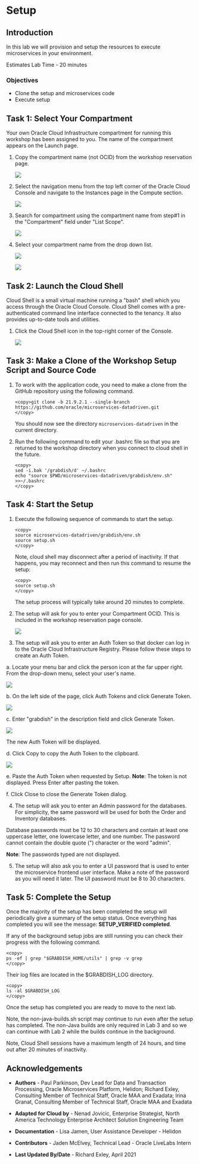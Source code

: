 # Setup

## Introduction

In this lab we will provision and setup the resources to execute microservices in your environment.

Estimates Lab Time - 20 minutes

### Objectives

* Clone the setup and microservices code
* Execute setup

## Task 1: Select Your Compartment

Your own Oracle Cloud Infrastructure compartment for running this workshop has been assigned to you. The name of the compartment appears on the Launch page.

1. Copy the compartment name (not OCID) from the workshop reservation page.

   ![](images/copy-comp-name.png " ")

2. Select the navigation menu from the top left corner of the Oracle Cloud Console and navigate to the Instances page in the Compute section.

   ![](images/select-compute-instances.png " ")

3. Search for compartment using the compartment name from step#1 in the "Compartment" field under "List Scope".

   ![](images/enter-comp-name.png " ")

4. Select your compartment name from the drop down list.

   ![](images/select-comp-name.png " ")

   ![](images/correct-comp-name.png " ")

## Task 2: Launch the Cloud Shell

Cloud Shell is a small virtual machine running a "bash" shell which you access through the Oracle Cloud Console. Cloud Shell comes with a pre-authenticated command line interface connected to the tenancy. It also provides up-to-date tools and utilities.

1. Click the Cloud Shell icon in the top-right corner of the Console.

   ![](images/open-cloud-shell.png " ")


## Task 3: Make a Clone of the Workshop Setup Script and Source Code

1. To work with the application code, you need to make a clone from the GitHub repository using the following command.  

    ```
    <copy>git clone -b 21.9.2.1 --single-branch https://github.com/oracle/microservices-datadriven.git
    </copy>
    ```

   You should now see the directory `microservices-datadriven` in the current directory.

2. Run the following command to edit your .bashrc file so that you are returned to the workshop directory when you connect to cloud shell in the future.

    ```
    <copy>
    sed -i.bak '/grabdish/d' ~/.bashrc
    echo "source $PWD/microservices-datadriven/grabdish/env.sh" >>~/.bashrc
    </copy>
    ```

## Task 4: Start the Setup

1. Execute the following sequence of commands to start the setup.  

    ```
    <copy>
    source microservices-datadriven/grabdish/env.sh
    source setup.sh
    </copy>
    ```

   Note, cloud shell may disconnect after a period of inactivity. If that happens, you may reconnect and then run this command to resume the setup:

    ```
    <copy>
    source setup.sh
    </copy>
    ```

   The setup process will typically take around 20 minutes to complete.  

2. The setup will ask for you to enter your Compartment OCID. This is included in the workshop reservation page console.

   ![](images/get-compartment-ocid.png " ")

3. The setup will ask you to enter an Auth Token so that docker can log in to the Oracle Cloud Infrastructure Registry. Please follow these steps to create an Auth Token.

  a. Locate your menu bar and click the person icon at the far upper right. From the drop-down menu, select your user's name.

   ![](images/get-gbuser-ocid.png " ")

  b. On the left side of the page, click Auth Tokens and click Generate Token.

   ![](images/auth-token-region.png " ")

  c. Enter "grabdish" in the description field and click Generate Token.

   ![](images/generate-auth-token.png " ")

   The new Auth Token will be displayed.

  d. Click Copy to copy the Auth Token to the clipboard.

   ![](images/generated-auth-token-value.png " ")

  e. Paste the Auth Token when requested by Setup. **Note**: The token is not displayed. Press Enter after pasting the token.

  f. Click Close to close the Generate Token dialog.

4. The setup will ask you to enter an Admin password for the databases. For simplicity, the same password will be used for both the Order and Inventory databases. 

Database passwords must be 12 to 30 characters and contain at least one uppercase letter, one lowercase letter, and one number. The password cannot contain the double quote (") character or the word "admin". 

**Note**: The passwords typed are not displayed.

5. The setup will also ask you to enter a UI password that is used to enter the microservice frontend user interface. Make a note of the password as you will need it later. The UI password must be 8 to 30 characters.

## Task 5: Complete the Setup

Once the majority of the setup has been completed the setup will periodically give a summary of the setup status.  Once everything has completed you will see the message: **SETUP_VERIFIED completed**.

If any of the background setup jobs are still running you can check their progress with the following command.

```
<copy>
ps -ef | grep "$GRABDISH_HOME/utils" | grep -v grep
</copy>
```

Their log files are located in the $GRABDISH_LOG directory.

```
<copy>
ls -al $GRABDISH_LOG
</copy>
```

Once the setup has completed you are ready to move to the next lab. 

Note, the non-java-builds.sh script may continue to run even after the setup has completed. The non-Java builds are only required in Lab 3 and so we can continue with Lab 2 while the builds continue in the background.

Note, Cloud Shell sessions have a maximum length of 24 hours, and time out after 20 minutes of inactivity.

## Acknowledgements

* **Authors** - Paul Parkinson, Dev Lead for Data and Transaction Processing, Oracle Microservices Platform, Helidon; Richard Exley, Consulting Member of Technical Staff, Oracle MAA and Exadata; Irina Granat, Consulting Member of Technical Staff, Oracle MAA and Exadata

* **Adapted for Cloud by** - Nenad Jovicic, Enterprise Strategist, North America Technology Enterprise Architect Solution Engineering Team
* **Documentation** - Lisa Jamen, User Assistance Developer - Helidon
* **Contributors** - Jaden McElvey, Technical Lead - Oracle LiveLabs Intern
* **Last Updated By/Date** - Richard Exley, April 2021
